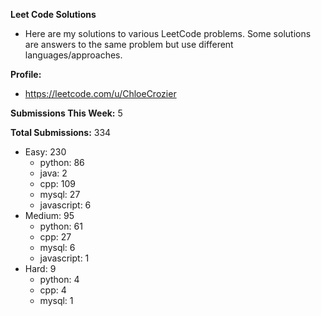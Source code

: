 **Leet Code Solutions**

- Here are my solutions to various LeetCode problems. Some solutions are answers to the same problem but use different languages/approaches.

**Profile:**

- https://leetcode.com/u/ChloeCrozier

**Submissions This Week:** 5

**Total Submissions:** 334
- Easy: 230
  - python: 86
  - java: 2
  - cpp: 109
  - mysql: 27
  - javascript: 6
- Medium: 95
  - python: 61
  - cpp: 27
  - mysql: 6
  - javascript: 1
- Hard: 9
  - python: 4
  - cpp: 4
  - mysql: 1